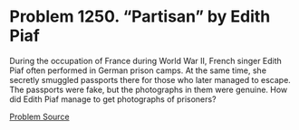 # Problem 1250. “Partisan” by Edith Piaf

During the occupation of France during World War II, French singer Edith Piaf often performed in German prison camps. At the same time, she secretly smuggled passports there for those who later managed to escape. The passports were fake, but the photographs in them were genuine. How did Edith Piaf manage to get photographs of prisoners?

[Problem Source](https://www.trizland.ru/tasks/5702/)